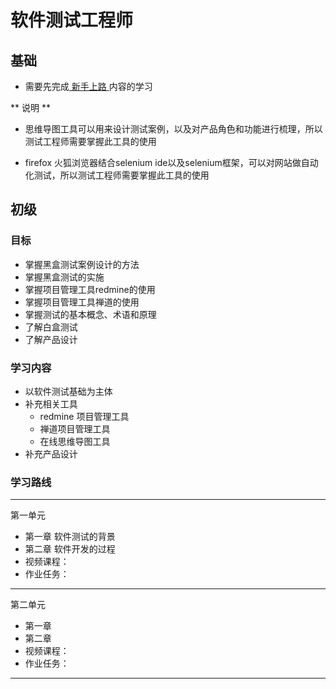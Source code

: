 # 软件测试工程师

## 基础
* 需要先完成[ 新手上路 ](https://github.com/wangding/courses/blob/master/newer/README.md)内容的学习

** 说明 **
* 思维导图工具可以用来设计测试案例，以及对产品角色和功能进行梳理，所以测试工程师需要掌握此工具的使用

* firefox 火狐浏览器结合selenium ide以及selenium框架，可以对网站做自动化测试，所以测试工程师需要掌握此工具的使用

## 初级
### 目标
* 掌握黑盒测试案例设计的方法
* 掌握黑盒测试的实施
* 掌握项目管理工具redmine的使用
* 掌握项目管理工具禅道的使用
* 掌握测试的基本概念、术语和原理
* 了解白盒测试
* 了解产品设计

### 学习内容
* 以软件测试基础为主体
* 补充相关工具
   * redmine 项目管理工具
   * 禅道项目管理工具
   * 在线思维导图工具
* 补充产品设计


### 学习路线

---
第一单元
* 第一章 软件测试的背景
* 第二章 软件开发的过程
* 视频课程：
* 作业任务：

---
第二单元
* 第一章
* 第二章
* 视频课程：
* 作业任务：

---